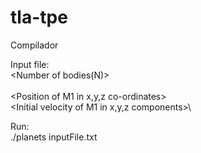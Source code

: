 # tla-tpe

Compilador

Input file:\
<Gravitational Constant> <Number of bodies(N)> <Time step>\
<Mass of M1>\
<Position of M1 in x,y,z co-ordinates>\
<Initial velocity of M1 in x,y,z components>\
  
  
Run:\
./planets inputFile.txt
